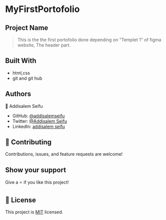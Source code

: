 # MyFirstPortofolio
## Project Name
> This is the the first portofolio done depending on "Templet 1" of figma website, The header part.



## Built With

- html,css
- git and git hub




## Authors

👤 Addisalem Seifu

- GitHub: [@addisalemseifu](https://github.com/githubhandle)
- Twitter: [@Addisalem Seifu](https://twitter.com/twitterhandle)
- LinkedIn: [addisalem seifu](https://linkedin.com/in/linkedinhandle)

## 🤝 Contributing

Contributions, issues, and feature requests are welcome!


## Show your support

Give a ⭐️ if you like this project!



## 📝 License

This project is [MIT](./MIT.md) licensed.